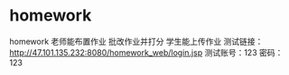 # homework
homework
老师能布置作业 批改作业并打分
学生能上传作业
测试链接：http://47.101.135.232:8080/homework_web/login.jsp
测试账号：123  密码：123
